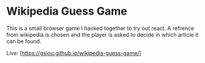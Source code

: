 # Wikipedia Guess Game  

This is a small browser game I hacked together to try out react. A refrence from wikipedia is chosen and the player is asked to decide in which article it can be found.  

Live: [https://gsiou.github.io/wikipedia-guess-game/]
